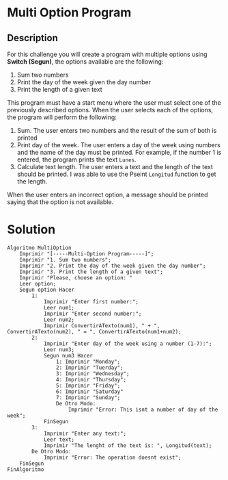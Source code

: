 
# Multi Option Program

## Description

For this challenge you will create a program with multiple options using **Switch (Segun)**, the options available are the following:

1. Sum two numbers
2. Print the day of the week given the day number
3. Print the length of a given text

This program must have a start menu where the user must select one of the previously described options. When the user selects each of the options, the program will perform the following:

1. Sum. The user enters two numbers and the result of the sum of both is printed
2. Print day of the week. The user enters a day of the week using numbers and the name of the day must be printed. For example, if the number 1 is entered, the program prints the text `Lunes`.
3. Calculate text length. The user enters a text and the length of the text should be printed. I was able to use the Pseint `Longitud` function to get the length.

When the user enters an incorrect option, a message should be printed saying that the option is not available.

# Solution
```phyton
Algoritmo MultiOption
	Imprimir "[-----Multi-Option Program-----]";
	Imprimir "1. Sum two numbers";
	Imprimir "2. Print the day of the week given the day number";
	Imprimir "3. Print the length of a given text";
	Imprimir "Please, choose an option: "
	Leer option;
	Segun option Hacer
		1:
			Imprimir "Enter first number:";
			Leer num1;
			Imprimir "Enter second number:";
			Leer num2;
			Imprimir ConvertirATexto(num1), " + ", ConvertirATexto(num2), " = ", ConvertirATexto(num1+num2);
		2:
			Imprimir "Enter day of the week using a number (1-7):";
			Leer num3;
			Segun num3 Hacer
				1: Imprimir "Monday";
				2: Imprimir "Tuerday";
				3: Imprimir "Wednesday";
				4: Imprimir "Thursday";
				5: Imprimir "Friday";
				6: Imprimir "Saturday"
				7: Imprimir "Sunday";
				De Otro Modo:
					Imprimir "Error: This isnt a number of day of the week";
			FinSegun
		3:
			Imprimir "Enter any text:";
			Leer text;
			Imprimir "The lenght of the text is: ", Longitud(text);
		De Otro Modo:
			Imprimir "Error: The operation doesnt exist";
	FinSegun
FinAlgoritmo
```